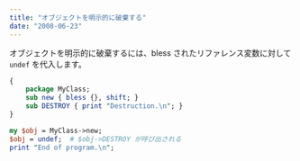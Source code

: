 ```yaml
---
title: "オブジェクトを明示的に破棄する"
date: "2008-06-23"
---
```


オブジェクトを明示的に破棄するには、bless されたリファレンス変数に対して `undef` を代入します。

```perl
{
    package MyClass;
    sub new { bless {}, shift; }
    sub DESTROY { print "Destruction.\n"; }
}

my $obj = MyClass->new;
$obj = undef;  # $obj->DESTROY が呼び出される
print "End of program.\n";
```

